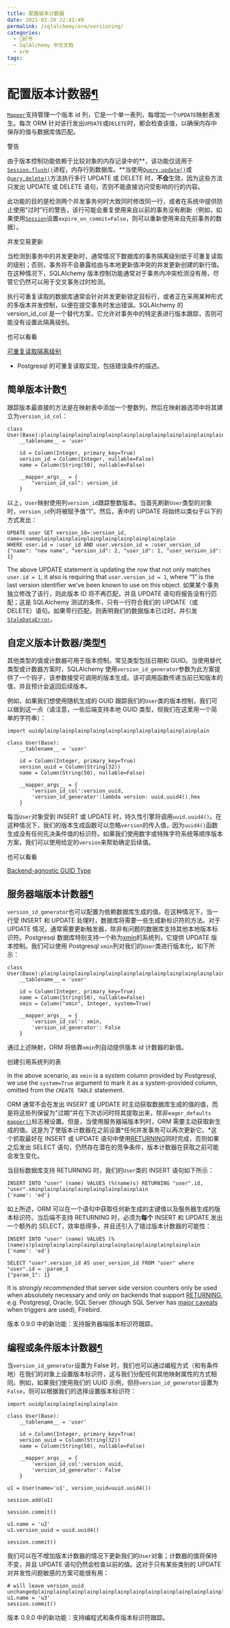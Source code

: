 ```yaml
---
title: 配置版本计数器
date: 2021-02-20 22:41:49
permalink: /sqlalchemy/orm/versioning/
categories:
  - 📖好书
  - SqlAlchemy 中文文档
  - orm
tags:
---
```

配置版本计数器[¶](#configuring-a-version-counter "Permalink to this headline")
==============================================================================

[`Mapper`](mapping_api.html#sqlalchemy.orm.mapper.Mapper "sqlalchemy.orm.mapper.Mapper")支持管理一个版本 id 列，它是一个单一表列，每增加一个`UPDATE`映射表发生。每次 ORM 针对该行发出`UPDATE`或`DELETE`时，都会检查该值，以确保内存中保存的值与数据库值匹配。

警告

由于版本控制功能依赖于比较对象的内存记录中的**，该功能仅适用于[`Session.flush()`](session_api.html#sqlalchemy.orm.session.Session.flush "sqlalchemy.orm.session.Session.flush")进程，内存行到数据库。**当使用[`Query.update()`](query.html#sqlalchemy.orm.query.Query.update "sqlalchemy.orm.query.Query.update")或[`Query.delete()`](query.html#sqlalchemy.orm.query.Query.delete "sqlalchemy.orm.query.Query.delete")方法执行多行 UPDATE 或 DELETE 时，**不会**生效，因为这些方法只发出 UPDATE 或 DELETE 语句，否则不能直接访问受影响的行的内容。

此功能的目的是检测两个并发事务何时大致同时修改同一行，或者在系统中提供防止使用“过时”行的警告，该行可能会重复使用来自以前的事务没有刷新（例如，如果使用[`Session`](session_api.html#sqlalchemy.orm.session.Session "sqlalchemy.orm.session.Session")设置`expire_on_commit=False`，则可以重新使用来自先前事务的数据）。

并发交易更新

当检测到事务中的并发更新时，通常情况下数据库的事务隔离级别低于可重复读取的级别；否则，事务将不会暴露给由与本地更新值冲突的并发更新创建的新行值。在这种情况下，SQLAlchemy 版本控制功能通常对于事务内冲突检测没有用，尽管它仍然可以用于交叉事务过时检测。

执行可重复读取的数据库通常会针对并发更新锁定目标行，或者正在采用某种形式的多版本并发控制，以便在提交事务时发出错误。SQLAlchemy 的 version\_id\_col 是一个替代方案，它允许对事务中的特定表进行版本跟踪，否则可能没有设置此隔离级别。

也可以看看

[可重复读取隔离级别](http://www.postgresql.org/docs/9.1/static/transaction-iso.html#XACT-REPEATABLE-READ)
- Postgresql 的可重复读取实现，包括错误条件的描述。

简单版本计数[¶](#simple-version-counting "Permalink to this headline")
----------------------------------------------------------------------

跟踪版本最直接的方法是在映射表中添加一个整数列，然后在映射器选项中将其建立为`version_id_col`：

    class User(Base):plainplainplainplainplainplainplainplainplainplainplainplainplainplain
        __tablename__ = 'user'

        id = Column(Integer, primary_key=True)
        version_id = Column(Integer, nullable=False)
        name = Column(String(50), nullable=False)

        __mapper_args__ = {
            "version_id_col": version_id
        }

以上，`User`映​​射使用列`version_id`跟踪整数版本。当首先刷新`User`类型的对象时，`version_id`列将被赋予值“1”。然后，表中的 UPDATE 将始终以类似于以下的方式发出：

    UPDATE user SET version_id=:version_id, name=:nameplainplainplainplainplainplainplainplainplain
    WHERE user.id = :user_id AND user.version_id = :user_version_id
    {"name": "new name", "version_id": 2, "user_id": 1, "user_version_id": 1}

The above UPDATE statement is updating the row that not only matches
`user.id = 1`, it also is requiring that
`user.version_id = 1`, where “1” is the last version
identifier we’ve been known to use on this object.
如果某个事务独立修改了该行，则此版本 ID 将不再匹配，并且 UPDATE 语句将报告没有行匹配；这是 SQLAlchemy 测试的条件，只有一行符合我们的 UPDATE（或 DELETE）语句。如果零行匹配，则表明我们的数据版本已过时，并引发[`StaleDataError`](exceptions.html#sqlalchemy.orm.exc.StaleDataError "sqlalchemy.orm.exc.StaleDataError")。

自定义版本计数器/类型[¶](#custom-version-counters-types "Permalink to this headline")
-------------------------------------------------------------------------------------

其他类型的值或计数器可用于版本控制。常见类型包括日期和 GUID。当使用替代类型或计数器方案时，SQLAlchemy 使用`version_id_generator`参数为此方案提供了一个钩子，该参数接受可调用的版本生成。该可调用函数传递当前已知版本的值，并且预计会返回后续版本。

例如，如果我们想使用随机生成的 GUID 跟踪我们的`User`类的版本控制，我们可以做到这一点（请注意，一些后端支持本地 GUID 类型，但我们在这里用一个简单的字符串）：

    import uuidplainplainplainplainplainplainplainplainplainplainplain

    class User(Base):
        __tablename__ = 'user'

        id = Column(Integer, primary_key=True)
        version_uuid = Column(String(32))
        name = Column(String(50), nullable=False)

        __mapper_args__ = {
            'version_id_col':version_uuid,
            'version_id_generator':lambda version: uuid.uuid4().hex
        }

每当`User`对象受到 INSERT 或 UPDATE 时，持久性引擎将调用`uuid.uuid4()`。在这种情况下，我们的版本生成函数可以忽略`version`的传入值，因为`uuid4()`函数生成没有任何先决条件值的标识符。如果我们使用数字或特殊字符系统等顺序版本方案，我们可以使用给定的`version`来帮助确定后续值。

也可以看看

[Backend-agnostic GUID Type](core_custom_types.html#custom-guid-type)

服务器端版本计数器[¶](#server-side-version-counters "Permalink to this headline")
---------------------------------------------------------------------------------

`version_id_generator`也可以配置为依赖数据库生成的值。在这种情况下，当一行受 INSERT 和 UPDATE 处理时，数据库将需要一些生成新标识符的方法。对于 UPDATE 情况，通常需要更新触发器，除非有问题的数据库支持其他本地版本标识符。Postgresql 数据库特别支持一个称为[xmin](http://www.postgresql.org/docs/9.1/static/ddl-system-columns.html)的系统列，它提供 UPDATE 版本控制。我们可以使用 Postgresql
`xmin`列对我们的`User`类进行版本化，如下所示：

    class User(Base):plainplainplainplainplainplainplainplainplainplainplainplain
        __tablename__ = 'user'

        id = Column(Integer, primary_key=True)
        name = Column(String(50), nullable=False)
        xmin = Column("xmin", Integer, system=True)

        __mapper_args__ = {
            'version_id_col': xmin,
            'version_id_generator': False
        }

通过上述映射，ORM 将依靠`xmin`列自动提供版本 id 计数器的新值。

创建引用系统列的表

In the above scenario, as `xmin` is a system column
provided by Postgresql, we use the `system=True`
argument to mark it as a system-provided column, omitted from the
`CREATE TABLE` statement.

ORM 通常不会在发出 INSERT 或 UPDATE 时主动获取数据库生成的值的值，而是将这些列保留为“过期”并在下次访问时将其提取出来，除非`eager_defaults` [`mapper()`](mapping_api.html#sqlalchemy.orm.mapper "sqlalchemy.orm.mapper")标志被设置。但是，当使用服务器端版本列时，ORM 需要主动获取新生成的值。这是为了使版本计数器在之前设置*任何并发事务可以再次更新它。*这个抓取最好在 INSERT 或 UPDATE 语句中使用[RETURNING](glossary.html#term-returning)同时完成，否则如果之后发出 SELECT 语句，仍然存在潜在的竞争条件，版本计数器在获取之前可能会发生变化。

当目标数据库支持 RETURNING 时，我们的`User`类的 INSERT 语句如下所示：

    INSERT INTO "user" (name) VALUES (%(name)s) RETURNING "user".id, "user".xminplainplainplainplainplainplainplain
    {'name': 'ed'}

如上所述，ORM 可以在一个语句中获取任何新生成的主键值以及服务器生成的版本标识符。当后端不支持 RETURNING 时，必须为**每个**
INSERT 和 UPDATE 发出一个额外的 SELECT，效率低得多，并且还引入了错过版本计数器的可能性：

    INSERT INTO "user" (name) VALUES (%(name)s)plainplainplainplainplainplainplainplainplainplainplain
    {'name': 'ed'}

    SELECT "user".version_id AS user_version_id FROM "user" where
    "user".id = :param_1
    {"param_1": 1}

It is *strongly recommended* that server side version counters only be
used when absolutely necessary and only on backends that support
[RETURNING](glossary.html#term-returning), e.g. Postgresql, Oracle, SQL
Server (though SQL Server has [major
caveats](http://blogs.msdn.com/b/sqlprogrammability/archive/2008/07/11/update-with-output-clause-triggers-and-sqlmoreresults.aspx)
when triggers are used), Firebird.

版本 0.9.0 中的新功能：支持服务器端版本标识符跟踪。

编程或条件版本计数器[¶](#programmatic-or-conditional-version-counters "Permalink to this headline")
---------------------------------------------------------------------------------------------------

当`version_id_generator`设置为 False 时，我们也可以通过编程方式（和有条件地）在我们的对象上设置版本标识符，这与我们分配任何其他映射属性的方式相同。例如，如果我们使用我们的 UUID 示例，但将`version_id_generator`设置为`False`，则可以根据我们的选择设置版本标识符：

    import uuidplainplainplainplainplain

    class User(Base):
        __tablename__ = 'user'

        id = Column(Integer, primary_key=True)
        version_uuid = Column(String(32))
        name = Column(String(50), nullable=False)

        __mapper_args__ = {
            'version_id_col':version_uuid,
            'version_id_generator': False
        }

    u1 = User(name='u1', version_uuid=uuid.uuid4())

    session.add(u1)

    session.commit()

    u1.name = 'u2'
    u1.version_uuid = uuid.uuid4()

    session.commit()

我们可以在不增加版本计数器的情况下更新我们的`User`对象；计数器的值将保持不变，并且 UPDATE 语句仍然会检查以前的值。这对于只有某些类别的 UPDATE 对并发性问题敏感的方案可能很有用：

    # will leave version_uuid unchangedplainplainplainplainplainplainplainplainplainplainplainplainplain
    u1.name = 'u3'
    session.commit()

版本 0.9.0 中的新功能：支持编程式和条件版本标识符跟踪。
